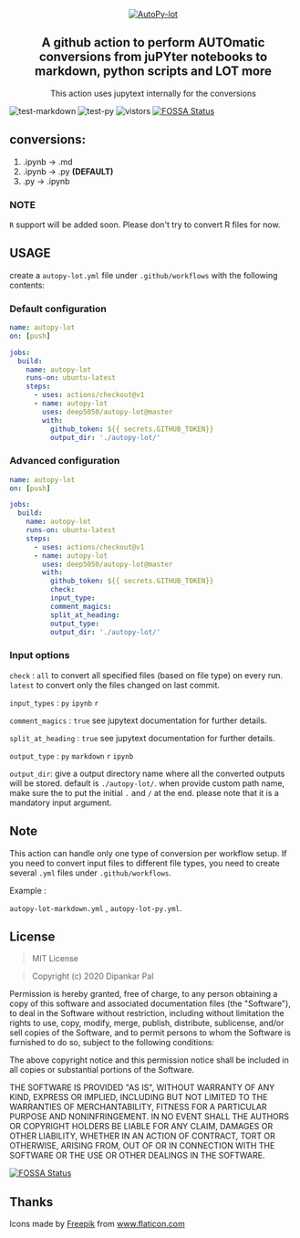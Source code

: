 <div align="center">
 <p align="center"> <a href="https://github.com/deep5050/autopy-lot"><img src="https://i.imgur.com/WZSNO5m.png" title="AutoPy-lot"  align="center"/></a></p>


<p align="center"> <h2 align="center">A github action to perform AUTOmatic conversions from juPYter notebooks to markdown, python scripts and LOT more</h2></p>


<p align="center">This action uses jupytext <a src="https://github.com/mwouts/jupytext"> internally for the conversions</a></p>
</div>


![test-markdown](https://github.com/deep5050/autopy-lot/workflows/test-markdown/badge.svg)
![test-py](https://github.com/deep5050/autopy-lot/workflows/test-py/badge.svg)
![vistors](http://hits.dwyl.com/deep5050/autopy-lot.svg)
[![FOSSA Status](https://app.fossa.com/api/projects/git%2Bgithub.com%2Fdeep5050%2Fautopy-lot.svg?type=shield)](https://app.fossa.com/projects/git%2Bgithub.com%2Fdeep5050%2Fautopy-lot?ref=badge_shield)

## conversions:
1. .ipynb -> .md
2. .ipynb -> .py   <b>(DEFAULT)</b>
3. .py -> .ipynb

### NOTE
``R`` support will be added soon. Please don't try to convert R files for now.

## USAGE

create a ``autopy-lot.yml`` file under ``.github/workflows`` with the following contents:
### Default configuration

```yaml
name: autopy-lot
on: [push]

jobs:
  build:
    name: autopy-lot
    runs-on: ubuntu-latest
    steps:
      - uses: actions/checkout@v1
      - name: autopy-lot 
        uses: deep5050/autopy-lot@master
        with:
          github_token: ${{ secrets.GITHUB_TOKEN}}
          output_dir: './autopy-lot/'
```
### Advanced configuration

```yaml
name: autopy-lot
on: [push]

jobs:
  build:
    name: autopy-lot
    runs-on: ubuntu-latest
    steps:
      - uses: actions/checkout@v1
      - name: autopy-lot 
        uses: deep5050/autopy-lot@master
        with:
          github_token: ${{ secrets.GITHUB_TOKEN}}
          check:
          input_type:
          comment_magics:
          split_at_heading:
          output_type:
          output_dir: './autopy-lot/'


```
### Input options

``check``  : ``all`` to convert all specified files (based on file type) on every run. ``latest`` to convert only the files changed on last commit.

``input_types`` : ``py`` ``ipynb`` ``r``

``comment_magics`` : ``true`` see jupytext documentation for further details.

``split_at_heading`` : ``true`` see jupytext documentation for further details.


``output_type`` : ``py`` ``markdown`` ``r`` ``ipynb``


``output_dir``: give a output directory name where all the converted outputs will be stored. default is ``./autopy-lot/``. when provide custom path name, make sure the to put the initial ``.`` and ``/`` at the end. please note that it is a mandatory input argument.


## Note

This action can handle only one type of conversion per workflow setup.
If you need to convert input files to different file types, you need to create several ``.yml`` files under ``.github/workflows``.

Example :

``autopy-lot-markdown.yml`` , ``autopy-lot-py.yml``.

## License

>MIT License

>Copyright (c) 2020 Dipankar Pal

Permission is hereby granted, free of charge, to any person obtaining a copy
of this software and associated documentation files (the "Software"), to deal
in the Software without restriction, including without limitation the rights
to use, copy, modify, merge, publish, distribute, sublicense, and/or sell
copies of the Software, and to permit persons to whom the Software is
furnished to do so, subject to the following conditions:

The above copyright notice and this permission notice shall be included in all
copies or substantial portions of the Software.

THE SOFTWARE IS PROVIDED "AS IS", WITHOUT WARRANTY OF ANY KIND, EXPRESS OR
IMPLIED, INCLUDING BUT NOT LIMITED TO THE WARRANTIES OF MERCHANTABILITY,
FITNESS FOR A PARTICULAR PURPOSE AND NONINFRINGEMENT. IN NO EVENT SHALL THE
AUTHORS OR COPYRIGHT HOLDERS BE LIABLE FOR ANY CLAIM, DAMAGES OR OTHER
LIABILITY, WHETHER IN AN ACTION OF CONTRACT, TORT OR OTHERWISE, ARISING FROM,
OUT OF OR IN CONNECTION WITH THE SOFTWARE OR THE USE OR OTHER DEALINGS IN THE
SOFTWARE.


[![FOSSA Status](https://app.fossa.com/api/projects/git%2Bgithub.com%2Fdeep5050%2Fautopy-lot.svg?type=large)](https://app.fossa.com/projects/git%2Bgithub.com%2Fdeep5050%2Fautopy-lot?ref=badge_large)

## Thanks
Icons made by <a href="https://www.flaticon.com/authors/freepik" title="Freepik">Freepik</a> from <a href="https://www.flaticon.com/" title="Flaticon"> www.flaticon.com</a>